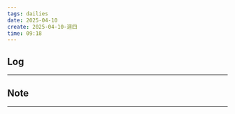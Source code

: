 ```yaml
---
tags: dailies  
date: 2025-04-10
create: 2025-04-10-週四
time: 09:18
---
```

## Log
---


## Note
---


